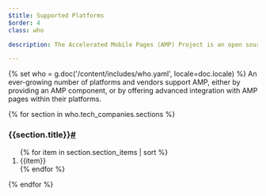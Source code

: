 ```yaml
---
$title: Supported Platforms
$order: 4
class: who

description: The Accelerated Mobile Pages (AMP) Project is an open source initiative that makes it easy for publishers to create mobile-friendly content once and have it load instantly everywhere. – Accelerated Mobile Pages Project

---
```

{% set who = g.doc('/content/includes/who.yaml', locale=doc.locale) %}
An ever-growing number of platforms and vendors support AMP, either by providing an AMP component, or by offering advanced integration with AMP pages within their platforms.

<div>
  {% for section in who.tech_companies.sections %}
  <h3 id="{{section.title|slug}}">{{section.title}}<a href="#{{section.title|slug}}">#</a></h3>
  <ol class="items">
    {% for item in section.section_items | sort %}
      <li class="item">{{item}}</li>
    {% endfor %}
  </ol>
  {% endfor %}
</div>
